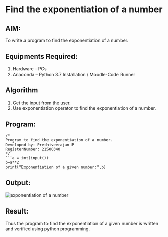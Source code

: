 # Find the exponentiation of a number

## AIM:
To write a program to find the exponentiation of a number.

## Equipments Required:
1. Hardware – PCs
2. Anaconda – Python 3.7 Installation / Moodle-Code Runner

## Algorithm
1. Get the input from the user.
2. Use exponentiation operator to find the exponentiation of a number.

## Program:
```
/*
Program to find the exponentiation of a number.
Developed by: Prethiveerajan P
RegisterNumber: 21500340
*/
```a = int(input())
b=a**2
print("Exponentiation of a given number:",b)
```

## Output:
![exponentiation of a number](expo(2).png)


## Result:
Thus the program to find the exponentiation of a given number is written and verified using python programming.
